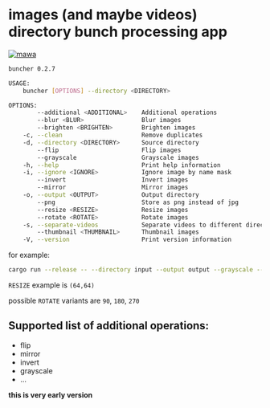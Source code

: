 images (and maybe videos) directory bunch processing app
========================================================

[![mawa](https://github.com/Miezhiko/buncher/actions/workflows/mawa.yml/badge.svg)](https://github.com/Miezhiko/buncher/actions/workflows/mawa.yml)

```bash
buncher 0.2.7

USAGE:
    buncher [OPTIONS] --directory <DIRECTORY>

OPTIONS:
        --additional <ADDITIONAL>    Additional operations
        --blur <BLUR>                Blur images
        --brighten <BRIGHTEN>        Brighten images
    -c, --clean                      Remove duplicates
    -d, --directory <DIRECTORY>      Source directory
        --flip                       Flip images
        --grayscale                  Grayscale images
    -h, --help                       Print help information
    -i, --ignore <IGNORE>            Ignore image by name mask
        --invert                     Invert images
        --mirror                     Mirror images
    -o, --output <OUTPUT>            Output directory
        --png                        Store as png instead of jpg
        --resize <RESIZE>            Resize images
        --rotate <ROTATE>            Rotate images
    -s, --separate-videos            Separate videos to different directory
        --thumbnail <THUMBNAIL>      Thumbnail images
    -V, --version                    Print version information
```

for example:

```bash
cargo run --release -- --directory input --output output --grayscale --clean --ignore my
```

`RESIZE` example is `(64,64)`

possible `ROTATE` variants are `90`, `180`, `270`

Supported list of additional operations:
----------------------------------------

 - flip
 - mirror
 - invert
 - grayscale
 - ...

**this is very early version**
